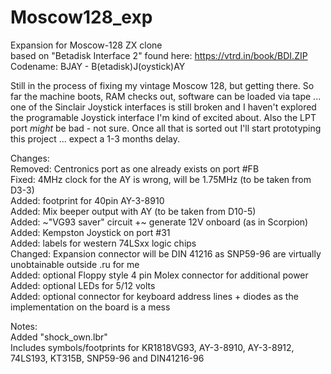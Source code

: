 # Moscow128_exp
Expansion for Moscow-128 ZX clone  
based on "Betadisk Interface 2" found here: https://vtrd.in/book/BDI.ZIP  
Codename: BJAY - B(etadisk)J(oystick)AY  

Still in the process of fixing my vintage Moscow 128, but getting there.
So far the machine boots, RAM checks out, software can be loaded via tape ... one of the Sinclair Joystick interfaces is still broken and I haven't explored the programable Joystick interface I'm kind of excited about. Also the LPT port *might* be bad - not sure. Once all that is sorted out I'll start prototyping this project ... expect a 1-3 months delay.

Changes:  
Removed: Centronics port as one already exists on port #FB  
Fixed: 4MHz clock for the AY is wrong, will be 1.75MHz (to be taken from D3-3)  
Added: footprint for 40pin AY-3-8910  
Added: Mix beeper output with AY (to be taken from D10-5)  
Added: ~"VG93 saver" circuit +~ generate 12V onboard (as in Scorpion)  
Added: Kempston Joystick on port #31  
Added: labels for western 74LSxx logic chips  
Changed: Expansion connector will be DIN 41216 as SNP59-96 are virtually unobtainable outside .ru for me  
Added: optional Floppy style 4 pin Molex connector for additional power  
Added: optional LEDs for 5/12 volts  
Added: optional connector for keyboard address lines + diodes as the  implementation on the board is a mess  

Notes:  
Added "shock_own.lbr"  
Includes symbols/footprints for KR1818VG93, AY-3-8910, AY-3-8912, 74LS193, KT315B, SNP59-96 and DIN41216-96

